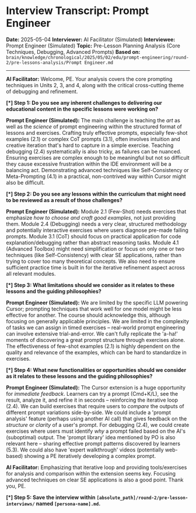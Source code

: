 # Interview Transcript: Prompt Engineer

**Date:** 2025-05-04
**Interviewer:** AI Facilitator (Simulated)
**Interviewee:** Prompt Engineer (Simulated)
**Topic:** Pre-Lesson Planning Analysis (Core Techniques, Debugging, Advanced Prompts)
**Based on:** `brain/knowledge/chronological/2025/05/02/edu/prompt-engineering/round-2/pre-lessons-analysis/Prompt Engineer.md`

---

**AI Facilitator:** Welcome, PE. Your analysis covers the core prompting techniques in Units 2, 3, and 4, along with the critical cross-cutting theme of debugging and refinement.

**[*] Step 1: Do you see any inherent challenges to delivering our educational content in the specific lessons were working on?**

**Prompt Engineer (Simulated):** The main challenge is teaching the *art* as well as the *science* of prompt engineering within the structured format of lessons and exercises. Crafting truly effective prompts, especially few-shot examples (2.1) or complex CoT prompts (3.1), often involves intuition and creative iteration that's hard to capture in a simple exercise. Teaching debugging (2.4) systematically is also tricky, as failures can be nuanced. Ensuring exercises are complex enough to be meaningful but not so difficult they cause excessive frustration within the IDE environment will be a balancing act. Demonstrating advanced techniques like Self-Consistency or Meta-Prompting (4.1) in a practical, non-contrived way within Cursor might also be difficult.

**[*] Step 2: Do you see any lessons within the curriculum that might need to be reviewed as a result of those challenges?**

**Prompt Engineer (Simulated):** Module 2.1 (Few-Shot) needs exercises that emphasize *how to choose and craft good examples*, not just providing them. Module 2.4 (Debugging) needs a very clear, structured methodology and potentially interactive exercises where users diagnose pre-made failing prompts. Module 3.1 (CoT) should focus on practical application for code explanation/debugging rather than abstract reasoning tasks. Module 4.1 (Advanced Toolbox) might need simplification or focus on only one or two techniques (like Self-Consistency) with clear SE applications, rather than trying to cover too many theoretical concepts. We also need to ensure sufficient practice time is built in for the iterative refinement aspect across all relevant modules.

**[*] Step 3: What limitations should we consider as it relates to these lessons and the guiding philosophies?**

**Prompt Engineer (Simulated):** We are limited by the specific LLM powering Cursor; prompting techniques that work well for one model might be less effective for another. The course should acknowledge this, although focusing on generally applicable principles. We are limited in the complexity of tasks we can assign in timed exercises – real-world prompt engineering can involve extensive trial-and-error. We can't fully replicate the 'a-ha!' moments of discovering a great prompt structure through exercises alone. The effectiveness of few-shot examples (2.1) is highly dependent on the quality and relevance of the examples, which can be hard to standardize in exercises.

**[*] Step 4: What new functionalities or opportunities should we consider as it relates to these lessons and the guiding philosophies?**

**Prompt Engineer (Simulated):** The Cursor extension is a huge opportunity for *immediate feedback*. Learners can try a prompt (Cmd+K/L), see the result, analyze it, and refine it in seconds – reinforcing the iterative loop (2.4). We can build exercises that require users to *compare* the outputs of different prompt variations side-by-side. We could include a 'prompt analysis' feature (perhaps using another AI call) that gives feedback on the *structure* or *clarity* of a user's prompt. For debugging (2.4), we could create exercises where users must identify *why* a prompt failed based on the AI's (suboptimal) output. The 'prompt library' idea mentioned by PO is also relevant here – sharing effective prompt patterns discovered by learners (5.3). We could also have 'expert walkthrough' videos (potentially web-based) showing a PE iteratively developing a complex prompt.

**AI Facilitator:** Emphasizing that iterative loop and providing tools/exercises for analysis and comparison within the extension seems key. Focusing advanced techniques on clear SE applications is also a good point. Thank you, PE.

**[*] Step 5: Save the interview within `[absolute_path]/round-2/pre-lesson-interviews/` named `[persona-name].md`.** 